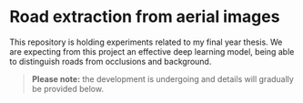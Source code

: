# Road extraction from aerial images
This repository is holding experiments related to my final year thesis. We are expecting from this project an effective deep learning model, being able to distinguish roads from occlusions and background. 

> **Please note:** the development is undergoing and details will gradually be provided below. 
